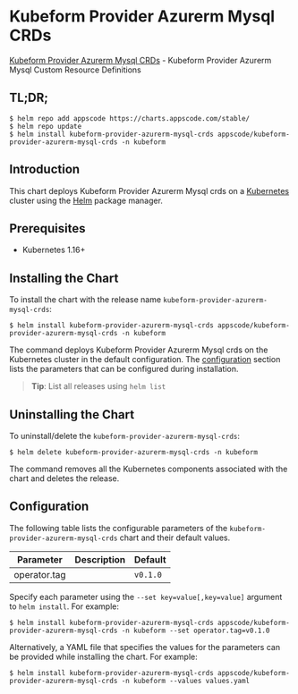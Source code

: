 # Kubeform Provider Azurerm Mysql CRDs

[Kubeform Provider Azurerm Mysql CRDs](https://github.com/kubeform) - Kubeform Provider Azurerm Mysql Custom Resource Definitions

## TL;DR;

```console
$ helm repo add appscode https://charts.appscode.com/stable/
$ helm repo update
$ helm install kubeform-provider-azurerm-mysql-crds appscode/kubeform-provider-azurerm-mysql-crds -n kubeform
```

## Introduction

This chart deploys Kubeform Provider Azurerm Mysql crds on a [Kubernetes](http://kubernetes.io) cluster using the [Helm](https://helm.sh) package manager.

## Prerequisites

- Kubernetes 1.16+

## Installing the Chart

To install the chart with the release name `kubeform-provider-azurerm-mysql-crds`:

```console
$ helm install kubeform-provider-azurerm-mysql-crds appscode/kubeform-provider-azurerm-mysql-crds -n kubeform
```

The command deploys Kubeform Provider Azurerm Mysql crds on the Kubernetes cluster in the default configuration. The [configuration](#configuration) section lists the parameters that can be configured during installation.

> **Tip**: List all releases using `helm list`

## Uninstalling the Chart

To uninstall/delete the `kubeform-provider-azurerm-mysql-crds`:

```console
$ helm delete kubeform-provider-azurerm-mysql-crds -n kubeform
```

The command removes all the Kubernetes components associated with the chart and deletes the release.

## Configuration

The following table lists the configurable parameters of the `kubeform-provider-azurerm-mysql-crds` chart and their default values.

|  Parameter   | Description | Default  |
|--------------|-------------|----------|
| operator.tag |             | `v0.1.0` |


Specify each parameter using the `--set key=value[,key=value]` argument to `helm install`. For example:

```console
$ helm install kubeform-provider-azurerm-mysql-crds appscode/kubeform-provider-azurerm-mysql-crds -n kubeform --set operator.tag=v0.1.0
```

Alternatively, a YAML file that specifies the values for the parameters can be provided while
installing the chart. For example:

```console
$ helm install kubeform-provider-azurerm-mysql-crds appscode/kubeform-provider-azurerm-mysql-crds -n kubeform --values values.yaml
```

